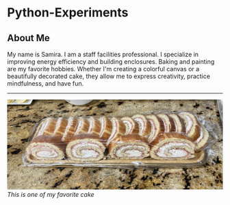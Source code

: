 # Python-Experiments
## About Me

My name is Samira. I am a staff facilities professional. I specialize in improving energy efficiency and building enclosures. Baking and painting are my favorite hobbies. Whether I'm creating a colorful canvas or a beautifully decorated cake, they allow me to express creativity, practice mindfulness, and have fun. 

---

![alt text](IMG_6634.jpg)
*This is one of my favorite  cake*

